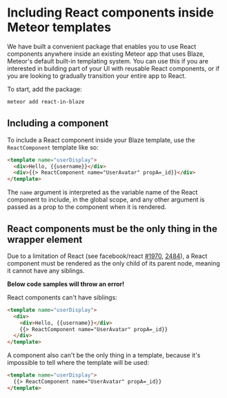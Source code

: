 <h1>Including React components inside Meteor templates</h1>

We have built a convenient package that enables you to use React components anywhere inside an existing Meteor app that uses Blaze, Meteor's default built-in templating system. You can use this if you are interested in building part of your UI with reusable React components, or if you are looking to gradually transition your entire app to React.

To start, add the package:

```sh
meteor add react-in-blaze
```

## Including a component

To include a React component inside your Blaze template, use the `ReactComponent` template like so:

```html
<template name="userDisplay">
  <div>Hello, {{username}}</div>
  <div>{{> ReactComponent name="UserAvatar" propA=_id}}</div>
</template>
```

The `name` argument is interpreted as the variable name of the React component to include, in the global scope, and any other argument is passed as a prop to the component when it is rendered.

## React components must be the only thing in the wrapper element

Due to a limitation of React (see facebook/react [#1970](https://github.com/facebook/react/issues/1970), [2484](https://github.com/facebook/react/issues/2484)), a React component must be rendered as the only child of its parent node, meaning it cannot have any siblings.

**Below code samples will throw an error!**

React components can't have siblings:

```html
<template name="userDisplay">
  <div>
    <div>Hello, {{username}}</div>
    {{> ReactComponent name="UserAvatar" propA=_id}}
  </div>
</template>
```

A component also can't be the only thing in a template, because it's impossible to tell where the template will be used:

```html
<template name="userDisplay">
  {{> ReactComponent name="UserAvatar" propA=_id}}
</template>
```